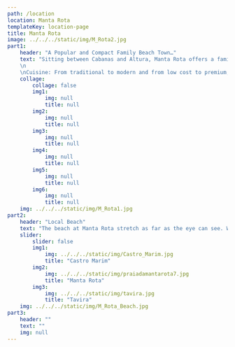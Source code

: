 ```yaml
---
path: /location
location: Manta Rota
templateKey: location-page
title: Manta Rota
image: ../../../static/img/M_Rota2.jpg
part1: 
    header: "A Popular and Compact Family Beach Town…"
    text: "Sitting between Cabanas and Altura, Manta Rota offers a family atmosphere within a low rise, uncommercialised setting. Tremendous expansive golden sands, backed by impressive dunes, have deservingly been awarded the Blue Flag accolade, while an ample sprinkling of cafes, bars, restaurants and mini-markets provide for all needs. With all this on offer, it’s easy to see why Manta Rota is a firm favourite for the Portuguese, who surely know a thing or two about great beach destinations! In the summer months, there are activities at the beach as well as market stalls and open-air entertainments in the evening, whilst out of season, Manta Rota is a charming and laid-back destination! Manta Rota is the ideal place to experience a typical Portuguese holiday, with only the beach for company during the day.
    \n
    \nCuisine: From traditional to modern and from low cost to premium, all tastes and pockets are catered for with fresh flavoursome seafood being the star attraction on many a menu."
    collage:
        collage: false
        img1: 
            img: null
            title: null
        img2: 
            img: null
            title: null
        img3: 
            img: null
            title: null
        img4: 
            img: null
            title: null
        img5: 
            img: null
            title: null
        img6: 
            img: null
            title: null
    img: ../../../static/img/M_Rota1.jpg
part2:
    header: "Local Beach"
    text: "The beach at Manta Rota stretch as far as the eye can see. With excellent facilities, easy access, car parking, sunbeds and parasols all available, then a day at the beach is assured in fine style! Amenities on offer include sunbeds, shade, and some water sports in high season. For those who enjoy walking, the coastline is long and easy to navigate with the neighbouring resorts of Praia Verde and Monte Gordo all within around 30 minutes walk."
    slider:
        slider: false
        img1: 
            img: ../../../static/img/Castro_Marim.jpg
            title: "Castro Marim"
        img2: 
            img: ../../../static/img/praiadamantarota7.jpg
            title: "Manta Rota"
        img3: 
            img: ../../../static/img/tavira.jpg
            title: "Tavira"
    img: ../../../static/img/M_Rota_Beach.jpg
part3:
    header: ""
    text: ""
    img: null
---
```

